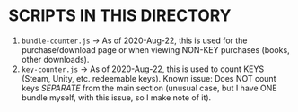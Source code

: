 # SCRIPTS IN THIS DIRECTORY #
1) ``bundle-counter.js`` -> As of 2020-Aug-22, this is used for the purchase/download page or when viewing NON-KEY purchases (books, other downloads).
1) ``key-counter.js`` -> As of 2020-Aug-22, this is used to count KEYS (Steam, Unity, etc. redeemable keys). Known issue: Does NOT count keys _SEPARATE_ from the main section (unusual case, but I have ONE bundle myself, with this issue, so I make note of it).